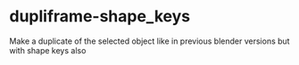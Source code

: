 # dupliframe-shape_keys
Make a duplicate of the selected object like in previous blender versions but with shape keys also
